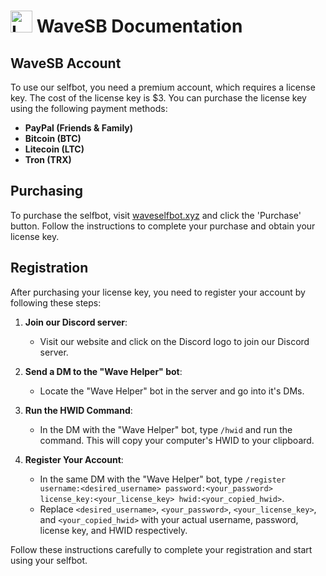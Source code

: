 # <img src="images/wavesbicon2.ico" alt="Logo" width="35" height="35"> WaveSB Documentation

## WaveSB Account
To use our selfbot, you need a premium account, which requires a license key. The cost of the license key is $3.
You can purchase the license key using the following payment methods:
- **PayPal (Friends & Family)**
- **Bitcoin (BTC)**
- **Litecoin (LTC)**
- **Tron (TRX)**

## Purchasing
To purchase the selfbot, visit [waveselfbot.xyz](https://waveselfbot.xyz) and click the 'Purchase' button. Follow the instructions to complete your purchase and obtain your license key.

## Registration
After purchasing your license key, you need to register your account by following these steps:

1. **Join our Discord server**:
   - Visit our website and click on the Discord logo to join our Discord server.

2. **Send a DM to the "Wave Helper" bot**:
   - Locate the "Wave Helper" bot in the server and go into it's DMs.

3. **Run the HWID Command**:
   - In the DM with the "Wave Helper" bot, type `/hwid` and run the command. This will copy your computer's HWID to your clipboard.

4. **Register Your Account**:
   - In the same DM with the "Wave Helper" bot, type `/register username:<desired_username> password:<your_password> license_key:<your_license_key> hwid:<your_copied_hwid>`.
   - Replace `<desired_username>`, `<your_password>`, `<your_license_key>`, and `<your_copied_hwid>` with your actual username, password, license key, and HWID respectively.

Follow these instructions carefully to complete your registration and start using your selfbot.
